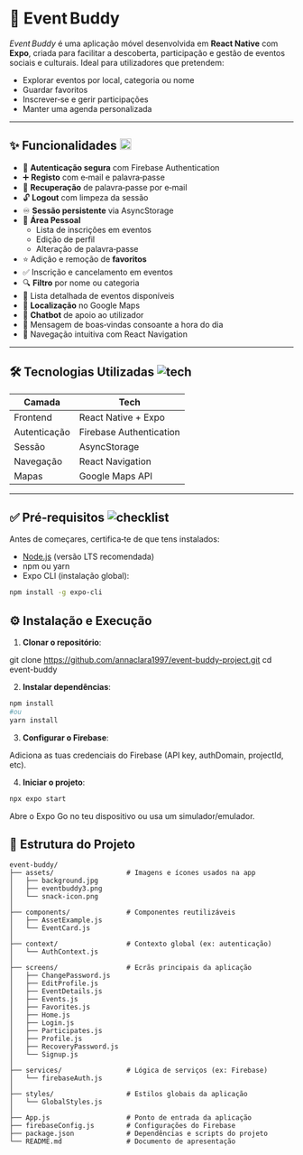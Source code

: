 # 🎉 Event Buddy

_Event Buddy_ é uma aplicação móvel desenvolvida em **React Native** com **Expo**, criada para facilitar a descoberta, participação e gestão de eventos sociais e culturais. Ideal para utilizadores que pretendem:

- Explorar eventos por local, categoria ou nome  
- Guardar favoritos  
- Inscrever‑se e gerir participações  
- Manter uma agenda personalizada

---

## ✨ Funcionalidades <img src="./assets/icons/folder-icon.png" width="20" />

- 🔐 **Autenticação segura** com Firebase Authentication  
- ➕ **Registo** com e‑mail e palavra‑passe  
- 🔁 **Recuperação** de palavra‑passe por e‑mail  
- 🔓 **Logout** com limpeza da sessão  
- ♾️ **Sessão persistente** via AsyncStorage  
- 👤 **Área Pessoal**  
  - Lista de inscrições em eventos  
  - Edição de perfil  
  - Alteração de palavra‑passe  
- ⭐ Adição e remoção de **favoritos**  
- ✅ Inscrição e cancelamento em eventos  
- 🔍 **Filtro** por nome ou categoria  
- 📅 Lista detalhada de eventos disponíveis  
- 📍 **Localização** no Google Maps  
- 💬 **Chatbot** de apoio ao utilizador  
- 👋 Mensagem de boas‑vindas consoante a hora do dia  
- 📲 Navegação intuitiva com React Navigation  

---

## 🛠️ Tecnologias Utilizadas ![tech](https://www.svgrepo.com/show/452213/technology.svg)

| Camada       | Tech                     |
|--------------|--------------------------|
| Frontend     | React Native + Expo      |
| Autenticação | Firebase Authentication  |
| Sessão       | AsyncStorage             |
| Navegação    | React Navigation         |
| Mapas        | Google Maps API          |

---

## ✅ Pré‑requisitos ![checklist](https://www.svgrepo.com/show/531624/checklist.svg)

Antes de começares, certifica‑te de que tens instalados:

- [Node.js](https://nodejs.org/) (versão LTS recomendada)  
- npm ou yarn  
- Expo CLI (instalação global):

```bash
npm install -g expo-cli
```

## ⚙️ Instalação e Execução
1. **Clonar o repositório**:

git clone https://github.com/annaclara1997/event-buddy-project.git
cd event-buddy

2. **Instalar dependências**:

```bash
npm install
#ou
yarn install
```

3. **Configurar o Firebase**:

Adiciona as tuas credenciais do Firebase (API key, authDomain, projectId, etc).

4. **Iniciar o projeto**:

```bash
npx expo start
```
Abre o Expo Go no teu dispositivo ou usa um simulador/emulador.

## 📂 Estrutura do Projeto
```text
event-buddy/
├── assets/                  # Imagens e ícones usados na app
│   ├── background.jpg
│   ├── eventbuddy3.png
│   └── snack-icon.png
│
├── components/              # Componentes reutilizáveis
│   ├── AssetExample.js
│   └── EventCard.js
│
├── context/                 # Contexto global (ex: autenticação)
│   └── AuthContext.js
│
├── screens/                 # Ecrãs principais da aplicação
│   ├── ChangePassword.js
│   ├── EditProfile.js
│   ├── EventDetails.js
│   ├── Events.js
│   ├── Favorites.js
│   ├── Home.js
│   ├── Login.js
│   ├── Participates.js
│   ├── Profile.js
│   ├── RecoveryPassword.js
│   └── Signup.js
│
├── services/                # Lógica de serviços (ex: Firebase)
│   └── firebaseAuth.js
│
├── styles/                  # Estilos globais da aplicação
│   └── GlobalStyles.js
│
├── App.js                   # Ponto de entrada da aplicação
├── firebaseConfig.js        # Configurações do Firebase
├── package.json             # Dependências e scripts do projeto
└── README.md                # Documento de apresentação
```

